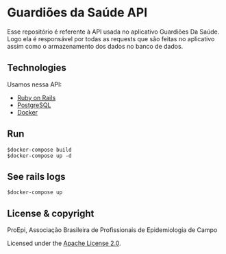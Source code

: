 # Guardiões da Saúde API

Esse repositório é referente à API usada no aplicativo Guardiões Da Saúde. Logo ela é responsável por todas as requests que são feitas no aplicativo assim como o armazenamento dos dados no banco de dados.

## Technologies

Usamos nessa API:
- [Ruby on Rails](https://rubyonrails.org/)
- [PostgreSQL](https://www.postgresql.org/)
- [Docker](https://www.docker.com/)

## Run 

```
$docker-compose build 
$docker-compose up -d
```

## See rails logs
```
$docker-compose up
```
## License & copyright

ProEpi, Associação Brasileira de Profissionais de Epidemiologia de Campo

Licensed under the [Apache License 2.0](LICENSE.md).
